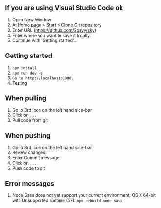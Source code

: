 ## If you are using Visual Studio Code ok
1. Open New Window
2. At Home page > Start > Clone Git repository
3. Enter URL (https://github.com/2gavy/sky)
4. Enter where you want to save it locally.
5. Continue with 'Getting started'...

## Getting started

1. `npm install`
2. `npm run dev -s`
3. `Go to http://localhost:8080.`
4. Testing

## When pulling
1. Go to 3rd icon on the left hand side-bar
4. Click on `...`
5. Pull code from git

## When pushing
1. Go to 3rd icon on the left hand side-bar
2. Review changes.
3. Enter Commit message.
4. Click on `...`
5. Push code to git

## Error messages
1. Node Sass does not yet support your current environment: OS X 64-bit with Unsupported runtime (57): `npm rebuild node-sass`
